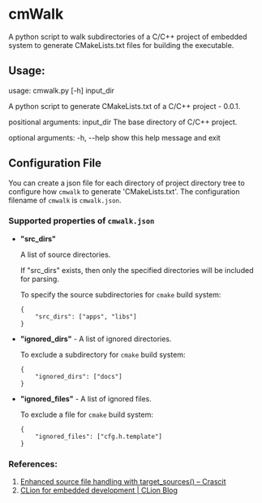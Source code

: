 # cmWalk

A python script to walk subdirectories of a C/C++ project of embedded system to generate CMakeLists.txt files for building the executable.

## Usage:

usage: cmwalk.py [-h] input_dir

A python script to generate CMakeLists.txt of a C/C++ project - 0.0.1.

positional arguments:
  input_dir   The base directory of C/C++ project.

optional arguments:
  -h, --help  show this help message and exit

  
## Configuration File  

You can create a json file for each directory of project directory tree to configure how `cmwalk` to generate
'CMakeLists.txt'. The configuration filename of `cmwalk` is `cmwalk.json`. 

### Supported properties of `cmwalk.json`

- **"src_dirs"**
   
   A list of source directories.
   
   If "src_dirs" exists, then only the specified directories will be included for parsing.

   To specify the source subdirectories for `cmake` build system:
   ```
   {
       "src_dirs": ["apps", "libs"]
   }

   ```
- **"ignored_dirs"** - A list of ignored directories.

   To exclude a subdirectory for `cmake` build system:
   ```
   {
       "ignored_dirs": ["docs"]
   }

   ```

- **"ignored_files"** - A list of ignored files.

   To exclude a file for `cmake` build system:
   ```
   {
       "ignored_files": ["cfg.h.template"]
   }

   ```

### References:

1. [Enhanced source file handling with target_sources() – Crascit](https://crascit.com/2016/01/31/enhanced-source-file-handling-with-target_sources/)
2. [CLion for embedded development | CLion Blog](https://blog.jetbrains.com/clion/2016/06/clion-for-embedded-development/)

